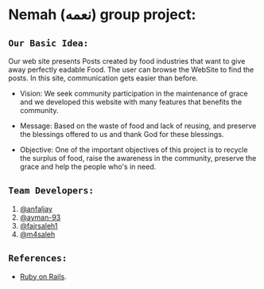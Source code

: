# Nemah (نعمه)  group project:

## `Our Basic Idea:`
Our web site presents Posts created by food industries that want to give away perfectly eadable Food. The user can browse the WebSite to find the posts. In this site, communication
gets easier than before.


* Vision: We seek community participation in the maintenance
of grace and we developed this website with many features that benefits the community.


* Message: Based on the waste of food and lack of reusing, and
preserve the blessings offered to us and thank God for these blessings.

* Objective: One of the important objectives of this project is
to recycle the surplus of food, raise the awareness in the community, preserve the grace and help the people who's in need.

## `Team Developers:`
1. [@anfaljay](https://github.com/anfaljay)
2. [@ayman-93](https://github.com/ayman-93)
3. [@fajrsaleh1](https://github.com/fajrsaleh1)
4. [@m4saleh](https://github.com/m4saleh)

## `References:`
 * [Ruby on Rails](https://guides.rubyonrails.org/index.html).

